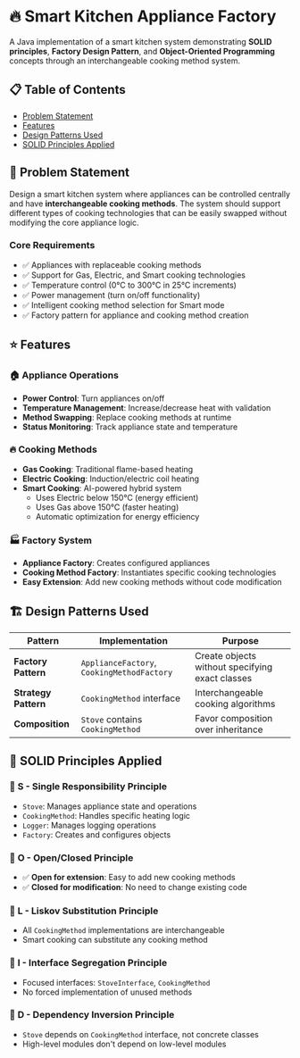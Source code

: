 # 🔥 Smart Kitchen Appliance Factory

A Java implementation of a smart kitchen system demonstrating **SOLID principles**, **Factory Design Pattern**, and **Object-Oriented Programming** concepts through an interchangeable cooking method system.

## 📋 Table of Contents
- [Problem Statement](#problem-statement)
- [Features](#features)
- [Design Patterns Used](#design-patterns-used)
- [SOLID Principles Applied](#solid-principles-applied)

## 🎯 Problem Statement

Design a smart kitchen system where appliances can be controlled centrally and have **interchangeable cooking methods**. The system should support different types of cooking technologies that can be easily swapped without modifying the core appliance logic.

### Core Requirements
- ✅ Appliances with replaceable cooking methods
- ✅ Support for Gas, Electric, and Smart cooking technologies
- ✅ Temperature control (0°C to 300°C in 25°C increments)
- ✅ Power management (turn on/off functionality)
- ✅ Intelligent cooking method selection for Smart mode
- ✅ Factory pattern for appliance and cooking method creation

## ⭐ Features

### 🏠 **Appliance Operations**
- **Power Control**: Turn appliances on/off
- **Temperature Management**: Increase/decrease heat with validation
- **Method Swapping**: Replace cooking methods at runtime
- **Status Monitoring**: Track appliance state and temperature

### 🔥 **Cooking Methods**
- **Gas Cooking**: Traditional flame-based heating
- **Electric Cooking**: Induction/electric coil heating  
- **Smart Cooking**: AI-powered hybrid system
  - Uses Electric below 150°C (energy efficient)
  - Uses Gas above 150°C (faster heating)
  - Automatic optimization for energy efficiency

### 🏭 **Factory System**
- **Appliance Factory**: Creates configured appliances
- **Cooking Method Factory**: Instantiates specific cooking technologies
- **Easy Extension**: Add new cooking methods without code modification

## 🏗️ Design Patterns Used

| Pattern | Implementation | Purpose |
|---------|---------------|---------|
| **Factory Pattern** | `ApplianceFactory`, `CookingMethodFactory` | Create objects without specifying exact classes |
| **Strategy Pattern** | `CookingMethod` interface | Interchangeable cooking algorithms |
| **Composition** | `Stove` contains `CookingMethod` | Favor composition over inheritance |

## 🎯 SOLID Principles Applied

### 🔸 **S** - Single Responsibility Principle
- `Stove`: Manages appliance state and operations
- `CookingMethod`: Handles specific heating logic
- `Logger`: Manages logging operations
- `Factory`: Creates and configures objects

### 🔸 **O** - Open/Closed Principle
- ✅ **Open for extension**: Easy to add new cooking methods
- ✅ **Closed for modification**: No need to change existing code

### 🔸 **L** - Liskov Substitution Principle
- All `CookingMethod` implementations are interchangeable
- Smart cooking can substitute any cooking method

### 🔸 **I** - Interface Segregation Principle
- Focused interfaces: `StoveInterface`, `CookingMethod`
- No forced implementation of unused methods

### 🔸 **D** - Dependency Inversion Principle
- `Stove` depends on `CookingMethod` interface, not concrete classes
- High-level modules don't depend on low-level modules
